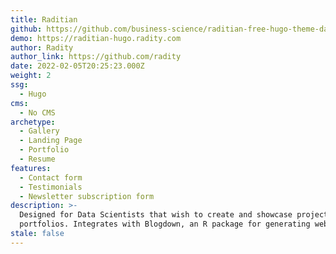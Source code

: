 ```yaml
---
title: Raditian
github: https://github.com/business-science/raditian-free-hugo-theme-data-science
demo: https://raditian-hugo.radity.com
author: Radity
author_link: https://github.com/radity
date: 2022-02-05T20:25:23.000Z
weight: 2
ssg:
  - Hugo
cms:
  - No CMS
archetype:
  - Gallery
  - Landing Page
  - Portfolio
  - Resume
features:
  - Contact form
  - Testimonials
  - Newsletter subscription form
description: >-
  Designed for Data Scientists that wish to create and showcase project
  portfolios. Integrates with Blogdown, an R package for generating websites
stale: false
---
```


